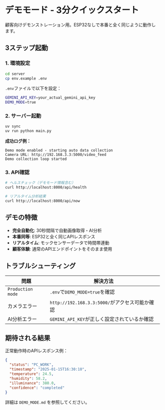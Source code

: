 # デモモード - 3分クイックスタート

顧客向けデモンストレーション用。ESP32なしで本番と全く同じように動作します。

## 3ステップ起動

### 1. 環境設定
```bash
cd server
cp env.example .env
```

`.env`ファイルで以下を設定：
```bash
GEMINI_API_KEY=your_actual_gemini_api_key
DEMO_MODE=true
```

### 2. サーバー起動
```bash
uv sync
uv run python main.py
```

**成功ログ例：**
```
Demo mode enabled - starting auto data collection
Camera URL: http://192.168.3.3:5000/video_feed
Demo collection loop started
```

### 3. API確認
```bash
# ヘルスチェック（デモモード情報含む）
curl http://localhost:8000/api/health

# リアルタイム分析結果
curl http://localhost:8000/api/now
```

## デモの特徴

- **完全自動化**: 30秒間隔で自動画像取得・AI分析
- **本番同等**: ESP32と全く同じAPIレスポンス
- **リアルタイム**: モックセンサーデータで時間帯連動
- **顧客体験**: 通常のAPIエンドポイントをそのまま使用

## トラブルシューティング

| 問題 | 解決方法 |
|------|----------|
| `Production mode` | `.env`で`DEMO_MODE=true`を確認 |
| カメラエラー | `http://192.168.3.3:5000/`がアクセス可能か確認 |
| AI分析エラー | `GEMINI_API_KEY`が正しく設定されているか確認 |

## 期待される結果

正常動作時のAPIレスポンス例：
```json
{
  "status": "PC_WORK",
  "timestamp": "2025-01-15T16:30:10",
  "temperature": 24.5,
  "humidity": 58.2,
  "illuminance": 380.0,
  "confidence": "completed"
}
```

詳細は `DEMO_MODE.md` を参照してください。 